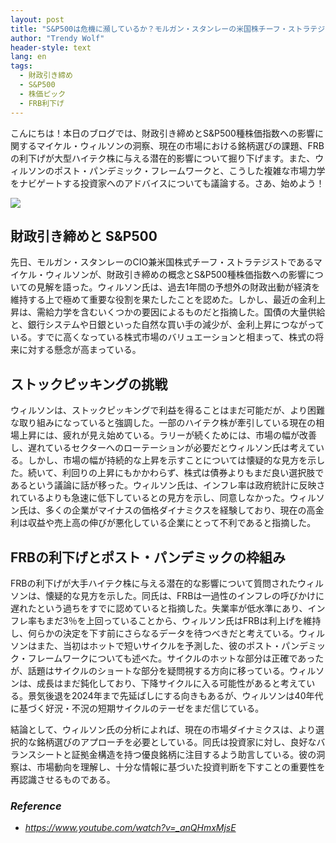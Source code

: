 ```yaml
---
layout: post
title: "S&P500は危機に瀕しているか？モルガン・スタンレーの米国株チーフ・ストラテジストが語る "
author: "Trendy Wolf"
header-style: text
lang: en
tags:
  - 財政引き締め
  - S&P500
  - 株価ピック
  - FRB利下げ
---
```


こんにちは！本日のブログでは、財政引き締めとS&P500種株価指数への影響に関するマイケル・ウィルソンの洞察、現在の市場における銘柄選びの課題、FRBの利下げが大型ハイテク株に与える潜在的影響について掘り下げます。また、ウィルソンのポスト・パンデミック・フレームワークと、こうした複雑な市場力学をナビゲートする投資家へのアドバイスについても議論する。さあ、始めよう！

<img
    src="https://i.ytimg.com/vi/_anQHmxMjsE/hqdefault.jpg"
/>






## 財政引き締めと S&P500

先日、モルガン・スタンレーのCIO兼米国株式チーフ・ストラテジストであるマイケル・ウィルソンが、財政引き締めの概念とS&P500種株価指数への影響についての見解を語った。ウィルソン氏は、過去1年間の予想外の財政出動が経済を維持する上で極めて重要な役割を果たしたことを認めた。しかし、最近の金利上昇は、需給力学を含むいくつかの要因によるものだと指摘した。国債の大量供給と、銀行システムや日銀といった自然な買い手の減少が、金利上昇につながっている。すでに高くなっている株式市場のバリュエーションと相まって、株式の将来に対する懸念が高まっている。



## ストックピッキングの挑戦

ウィルソンは、ストックピッキングで利益を得ることはまだ可能だが、より困難な取り組みになっていると強調した。一部のハイテク株が牽引している現在の相場上昇には、疲れが見え始めている。ラリーが続くためには、市場の幅が改善し、遅れているセクターへのローテーションが必要だとウィルソン氏は考えている。しかし、市場の幅が持続的な上昇を示すことについては懐疑的な見方を示した。続いて、利回りの上昇にもかかわらず、株式は債券よりもまだ良い選択肢であるという議論に話が移った。ウィルソン氏は、インフレ率は政府統計に反映されているよりも急速に低下しているとの見方を示し、同意しなかった。ウィルソン氏は、多くの企業がマイナスの価格ダイナミクスを経験しており、現在の高金利は収益や売上高の伸びが悪化している企業にとって不利であると指摘した。



## FRBの利下げとポスト・パンデミックの枠組み

FRBの利下げが大手ハイテク株に与える潜在的な影響について質問されたウィルソンは、懐疑的な見方を示した。同氏は、FRBは一過性のインフレの呼びかけに遅れたという過ちをすでに認めていると指摘した。失業率が低水準にあり、インフレ率もまだ3％を上回っていることから、ウィルソン氏はFRBは利上げを維持し、何らかの決定を下す前にさらなるデータを待つべきだと考えている。ウィルソンはまた、当初はホットで短いサイクルを予測した、彼のポスト・パンデミック・フレームワークについても述べた。サイクルのホットな部分は正確であったが、話題はサイクルのショートな部分を疑問視する方向に移っている。ウィルソンは、成長はまだ鈍化しており、下降サイクルに入る可能性があると考えている。景気後退を2024年まで先延ばしにする向きもあるが、ウィルソンは40年代に基づく好況・不況の短期サイクルのテーゼをまだ信じている。

結論として、ウィルソン氏の分析によれば、現在の市場ダイナミクスは、より選択的な銘柄選びのアプローチを必要としている。同氏は投資家に対し、良好なバランスシートと証拠金構造を持つ優良銘柄に注目するよう助言している。彼の洞察は、市場動向を理解し、十分な情報に基づいた投資判断を下すことの重要性を再認識させるものである。


### _Reference_
- _https://www.youtube.com/watch?v=_anQHmxMjsE_

